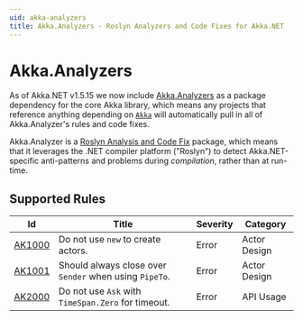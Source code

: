 ```yaml
---
uid: akka-analyzers
title: Akka.Analyzers - Roslyn Analyzers and Code Fixes for Akka.NET
---
```


# Akka.Analyzers

As of Akka.NET v1.5.15 we now include [Akka.Analyzers](https://github.com/akkadotnet/akka.analyzers) as a package dependency for the core Akka library, which means any projects that reference anything depending on [`Akka`](https://www.nuget.org/packages/Akka) will automatically pull in all of Akka.Analyzer's rules and code fixes.

Akka.Analyzer is a [Roslyn Analysis and Code Fix](https://learn.microsoft.com/en-us/visualstudio/extensibility/getting-started-with-roslyn-analyzers) package, which means that it leverages the .NET compiler platform ("Roslyn") to detect Akka.NET-specific anti-patterns and problems during _compilation_, rather than at run-time.

## Supported Rules

| Id     | Title                                                  | Severity | Category     |
|--------|--------------------------------------------------------|----------|--------------|
| [AK1000](xref:AK1000) | Do not use `new` to create actors.                     | Error    | Actor Design |
| [AK1001](xref:AK1001) | Should always close over `Sender` when using `PipeTo`. | Error    | Actor Design |
| [AK2000](xref:AK2000) | Do not use `Ask` with `TimeSpan.Zero` for timeout.     | Error    | API Usage    |
